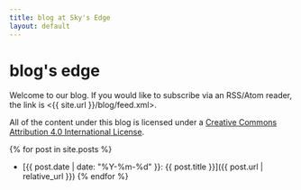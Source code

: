 ```yaml
---
title: blog at Sky's Edge
layout: default
---
```


blog's edge
===========

Welcome to our blog. If you would like to subscribe via an RSS/Atom reader,
the link is <{{ site.url }}/blog/feed.xml>.

All of the content under this blog is licensed under a [Creative Commons
Attribution 4.0 International
License](http://creativecommons.org/licenses/by/4.0/).

{% for post in site.posts %}
  - [{{ post.date | date: "%Y-%m-%d" }}: {{ post.title }}]({{
        post.url | relative_url
    }})
{% endfor %}

